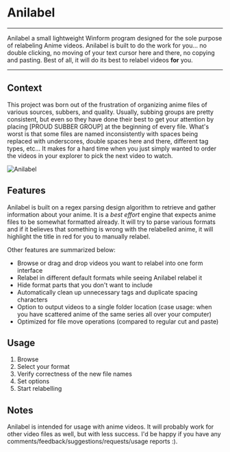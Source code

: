 Anilabel
========
- - -
Anilabel a small lightweight Winform program designed for the sole purpose of relabeling Anime videos. Anilabel is built to do the work for you... no double clicking, no moving of your text cursor here and there, no copying and pasting. Best of all, it will do its best to relabel videos **for** you.
- - -

Context
-------

This project was born out of the frustration of organizing anime files of various sources, subbers, and quality. Usually, subbing groups are pretty consistent, but even so they have done their best to get your attention by placing \[PROUD SUBBER GROUP\] at the beginning of every file. What's worst is that some files are named inconsistently with spaces being replaced with underscores, double spaces here and there, different tag types, etc... It makes for a hard time when you just simply wanted to order the videos in your explorer to pick the next video to watch.

![Anilabel](https://raw.github.com/gitsitgo/Anilabel/master/README/anilabel.jpg "Anilabel Interface")

Features
--------

Anilabel is built on a regex parsing design algorithm to retrieve and gather information about your anime. It is a *best effort* engine that expects anime files to be somewhat formatted already. It will try to parse various formats and if it believes that something is wrong with the relabelled anime, it will highlight the title in red for you to manually relabel.

Other features are summarized below:
*	Browse or drag and drop videos you want to relabel into one form interface
*	Relabel in different default formats while seeing Anilabel relabel it
*	Hide format parts that you don't want to include
*	Automatically clean up unnecessary tags and duplicate spacing characters
*	Option to output videos to a single folder location \(case usage: when you have scattered anime of the same series all over your computer\)
*	Optimized for file move operations \(compared to regular cut and paste\)

Usage
-----

1. Browse
2. Select your format
3. Verify correctness of the new file names
4. Set options
3. Start relabelling

Notes
-----

Anilabel is intended for usage with anime videos. It will probably work for other video files as well, but with less success. I'd be happy if you have any comments/feedback/suggestions/requests/usage reports :\).